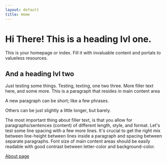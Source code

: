 ```yaml
---
layout: default
title: Home
---
```


# Hi There! This is a heading lvl one.

This is your homepage or index. Fill it with invaluable content and portals to valueless resources.

## And a heading lvl two

Just testing some things. Testing, texting, one two three. More filler text here, and some more. This is a paragraph that resides in main content area

A new paragraph can be short; like a few phrases.

Others can be just slightly a little longer, but barely.

The most important thing about filler text, is that you allow for paragraphs/sentences (content) of different length, style, and format. Let's test some line spacing with a few more lines. It's crucial to get the right mix between line-height between lines inside a paragraph and spacing between separate paragraphs. Font size of main content areas should be easily readable with good contrast between letter-color and background-color.

[About page](https://craigkraft.github.io/about)
